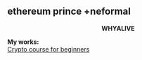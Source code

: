 ## ethereum prince +neformal

<p align="center">
  <b>WHYALIVE</b>
</p>

 **My works:**<br>
[Crypto course for beginners](https://github.com/alivewhy/crypto-course)
